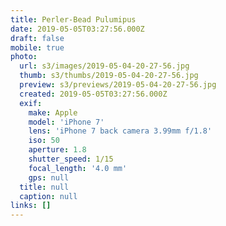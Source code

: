 ```yaml
---
title: Perler-Bead Pulumipus
date: 2019-05-05T03:27:56.000Z
draft: false
mobile: true
photo:
  url: s3/images/2019-05-04-20-27-56.jpg
  thumb: s3/thumbs/2019-05-04-20-27-56.jpg
  preview: s3/previews/2019-05-04-20-27-56.jpg
  created: 2019-05-05T03:27:56.000Z
  exif:
    make: Apple
    model: 'iPhone 7'
    lens: 'iPhone 7 back camera 3.99mm f/1.8'
    iso: 50
    aperture: 1.8
    shutter_speed: 1/15
    focal_length: '4.0 mm'
    gps: null
  title: null
  caption: null
links: []
---
```


